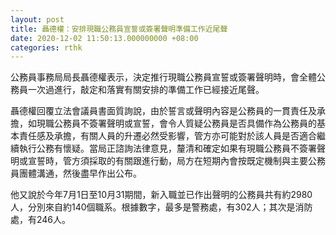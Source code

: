 ```yaml
---
layout: post
title: 聶德權：安排現職公務員宣誓或簽署聲明準備工作近尾聲
date: 2020-12-02 11:50:13.000000000 +08:00
categories: rthk
---
```


公務員事務局局長聶德權表示，決定推行現職公務員宣誓或簽署聲明時，會全體公務員一次過進行，敲定和落實有關安排的準備工作已經接近尾聲。

聶德權回覆立法會議員書面質詢說，由於誓言或聲明內容是公務員的一貫責任及承擔，如現職公務員不簽署聲明或宣誓，會令人質疑公務員是否具備作為公務員的基本責任感及承擔，有關人員的升遷必然受影響，管方亦可能對於該人員是否適合繼續執行公務有懷疑。當局正諮詢法律意見，釐清和確定如果有現職公務員不簽署聲明或宣誓時，管方須採取的有關跟進行動，局方在短期內會按既定機制與主要公務員團體溝通，然後盡早作出公布。

他又說於今年7月1日至10月31期間，新入職並已作出聲明的公務員共有約2980人，分別來自約140個職系。根據數字，最多是警務處，有302人；其次是消防處，有246人。
